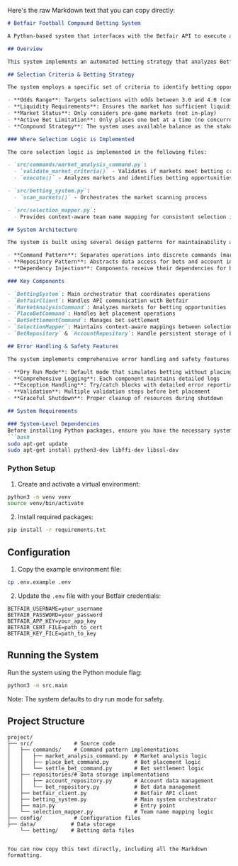 Here's the raw Markdown text that you can copy directly:

```markdown
# Betfair Football Compound Betting System

A Python-based system that interfaces with the Betfair API to execute a compound betting strategy, focusing on Match Odds markets for football matches.

## Overview

This system implements an automated betting strategy that analyzes Betfair football markets to identify betting opportunities based on specific selection criteria. It uses context-aware team mapping, comprehensive error handling, and asynchronous operations to ensure reliable market analysis and bet placement.

## Selection Criteria & Betting Strategy

The system employs a specific set of criteria to identify betting opportunities:

- **Odds Range**: Targets selections with odds between 3.0 and 4.0 (configurable)
- **Liquidity Requirements**: Ensures the market has sufficient liquidity (1.1x the stake amount)
- **Market Status**: Only considers pre-game markets (not in-play)
- **Active Bet Limitation**: Only places one bet at a time (no concurrent active bets)
- **Compound Strategy**: The system uses available balance as the stake amount, implementing a compound betting approach

### Where Selection Logic is Implemented

The core selection logic is implemented in the following files:

- `src/commands/market_analysis_command.py`: 
  - `validate_market_criteria()` - Validates if markets meet betting criteria
  - `execute()` - Analyzes markets and identifies betting opportunities

- `src/betting_system.py`:
  - `scan_markets()` - Orchestrates the market scanning process

- `src/selection_mapper.py`:
  - Provides context-aware team name mapping for consistent selection identification

## System Architecture

The system is built using several design patterns for maintainability and testability:

- **Command Pattern**: Separates operations into discrete commands (market analysis, bet placement, settlement)
- **Repository Pattern**: Abstracts data access for bets and account information
- **Dependency Injection**: Components receive their dependencies for better testability

### Key Components

- `BettingSystem`: Main orchestrator that coordinates operations
- `BetfairClient`: Handles API communication with Betfair
- `MarketAnalysisCommand`: Analyzes markets for betting opportunities
- `PlaceBetCommand`: Handles bet placement operations
- `BetSettlementCommand`: Manages bet settlement
- `SelectionMapper`: Maintains context-aware mappings between selection IDs and team names
- `BetRepository` & `AccountRepository`: Handle persistent storage of betting data

## Error Handling & Safety Features

The system implements comprehensive error handling and safety features:

- **Dry Run Mode**: Default mode that simulates betting without placing actual bets
- **Comprehensive Logging**: Each component maintains detailed logs
- **Exception Handling**: Try/catch blocks with detailed error reporting
- **Validation**: Multiple validation steps before bet placement
- **Graceful Shutdown**: Proper cleanup of resources during shutdown

## System Requirements

### System-Level Dependencies
Before installing Python packages, ensure you have the necessary system-level SSL dependencies:
```bash
sudo apt-get update
sudo apt-get install python3-dev libffi-dev libssl-dev
```

### Python Setup
1. Create and activate a virtual environment:
```bash
python3 -m venv venv
source venv/bin/activate
```

2. Install required packages:
```bash
pip install -r requirements.txt
```

## Configuration
1. Copy the example environment file:
```bash
cp .env.example .env
```

2. Update the `.env` file with your Betfair credentials:
```
BETFAIR_USERNAME=your_username
BETFAIR_PASSWORD=your_password
BETFAIR_APP_KEY=your_app_key
BETFAIR_CERT_FILE=path_to_cert
BETFAIR_KEY_FILE=path_to_key
```

## Running the System
Run the system using the Python module flag:
```bash
python3 -m src.main
```

Note: The system defaults to dry run mode for safety.

## Project Structure
```
project/
├── src/             # Source code
│   ├── commands/    # Command pattern implementations
│   │   ├── market_analysis_command.py  # Market analysis logic
│   │   ├── place_bet_command.py        # Bet placement logic
│   │   └── settle_bet_command.py       # Bet settlement logic
│   ├── repositories/# Data storage implementations
│   │   ├── account_repository.py       # Account data management
│   │   └── bet_repository.py           # Bet data management
│   ├── betfair_client.py               # Betfair API client
│   ├── betting_system.py               # Main system orchestrator
│   ├── main.py                         # Entry point
│   └── selection_mapper.py             # Team name mapping logic
├── config/          # Configuration files
├── data/           # Data storage
    └── betting/    # Betting data files
```
```

You can now copy this text directly, including all the Markdown formatting.